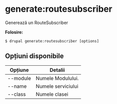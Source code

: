 # generate:routesubscriber
Generează un RouteSubscriber

**Folosire:**
```
$ drupal generate:routesubscriber [options]
```

## Opțiuni disponibile
Opțiune | Detalii
-------|-------------
--module | Numele Modulului.
--name | Numele serviciului
--class | Numele clasei
